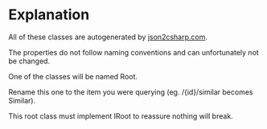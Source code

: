 ﻿# Explanation

All of these classes are autogenerated by [json2csharp.com](https://json2csharp.com/json-to-csharp).

The properties do not follow naming conventions and can unfortunately not be changed.

One of the classes will be named Root. 

Rename this one to the item you were querying (eg. /{id}/similar becomes Similar).

This root class must implement IRoot to reassure nothing will break.


